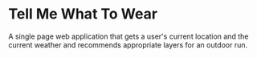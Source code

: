 # Tell Me What To Wear

A single page web application that gets a user's current location and the current weather and recommends appropriate layers for an outdoor run.
